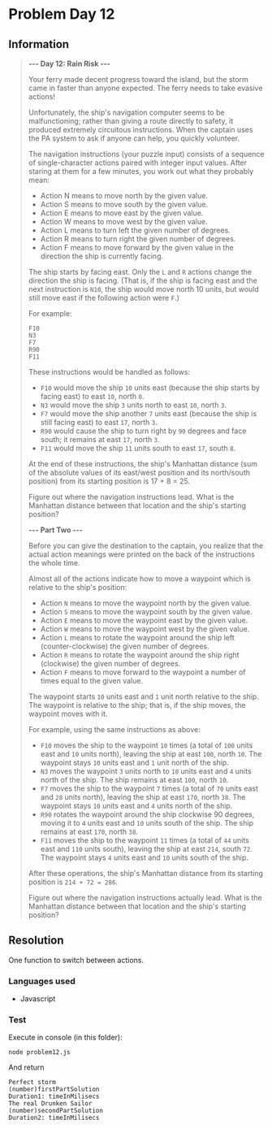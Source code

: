 # Problem Day 12

## Information

<blockquote>

__--- Day 12: Rain Risk ---__

Your ferry made decent progress toward the island, but the storm came in faster than anyone expected. The ferry needs to take evasive actions!

Unfortunately, the ship's navigation computer seems to be malfunctioning; rather than giving a route directly to safety, it produced extremely circuitous instructions. When the captain uses the PA system to ask if anyone can help, you quickly volunteer.

The navigation instructions (your puzzle input) consists of a sequence of single-character actions paired with integer input values. After staring at them for a few minutes, you work out what they probably mean:

- Action N means to move north by the given value.
- Action S means to move south by the given value.
- Action E means to move east by the given value.
- Action W means to move west by the given value.
- Action L means to turn left the given number of degrees.
- Action R means to turn right the given number of degrees.
- Action F means to move forward by the given value in the direction the ship is currently facing.

The ship starts by facing east. Only the `L` and `R` actions change the direction the ship is facing. (That is, if the ship is facing east and the next instruction is `N10`, the ship would move north 10 units, but would still move east if the following action were `F`.)

For example:

```
F10
N3
F7
R90
F11
```

These instructions would be handled as follows:

- `F10` would move the ship `10` units east (because the ship starts by facing east) to east `10`, north `0`.
- `N3` would move the ship `3` units north to east `10`, north `3`.
- `F7` would move the ship another `7` units east (because the ship is still facing east) to east `17`, north `3`.
- `R90` would cause the ship to turn right by `90` degrees and face south; it remains at east `17`, north `3`.
- `F11` would move the ship `11` units south to east `17`, south `8`.

At the end of these instructions, the ship's Manhattan distance (sum of the absolute values of its east/west position and its north/south position) from its starting position is 17 + 8 = 25.

Figure out where the navigation instructions lead. What is the Manhattan distance between that location and the ship's starting position?

__--- Part Two ---__

Before you can give the destination to the captain, you realize that the actual action meanings were printed on the back of the instructions the whole time.

Almost all of the actions indicate how to move a waypoint which is relative to the ship's position:

- Action `N` means to move the waypoint north by the given value.
- Action `S` means to move the waypoint south by the given value.
- Action `E` means to move the waypoint east by the given value.
- Action `W` means to move the waypoint west by the given value.
- Action `L` means to rotate the waypoint around the ship left (counter-clockwise) the given number of degrees.
- Action `R` means to rotate the waypoint around the ship right (clockwise) the given number of degrees.
- Action `F` means to move forward to the waypoint a number of times equal to the given value.

The waypoint starts `10` units east and `1` unit north relative to the ship. The waypoint is relative to the ship; that is, if the ship moves, the waypoint moves with it.

For example, using the same instructions as above:

- `F10` moves the ship to the waypoint `10` times (a total of `100` units east and `10` units north), leaving the ship at east `100`, north `10`. The waypoint stays `10` units east and `1` unit north of the ship.
- `N3` moves the waypoint `3` units north to `10` units east and `4` units north of the ship. The ship remains at east `100`, north `10`.
- `F7` moves the ship to the waypoint `7` times (a total of `70` units east and `28` units north), leaving the ship at east `170`, north `38`. The waypoint stays `10` units east and `4` units north of the ship.
- `R90` rotates the waypoint around the ship clockwise 90 degrees, moving it to `4` units east and `10` units south of the ship. The ship remains at east `170`, north `38`.
- `F11` moves the ship to the waypoint `11` times (a total of `44` units east and `110` units south), leaving the ship at east `214`, south `72`. The waypoint stays `4` units east and `10` units south of the ship.

After these operations, the ship's Manhattan distance from its starting position is `214 + 72 = 286`.

Figure out where the navigation instructions actually lead. What is the Manhattan distance between that location and the ship's starting position?


</blockquote>

## Resolution

One function to switch between actions.

### Languages used
- Javascript

### Test

Execute in console (in this folder):
```
node problem12.js
```

And return
```
Perfect storm
(number)firstPartSolution
Duration1: timeInMilisecs
The real Drunken Sailor
(number)secondPartSolution
Duration2: timeInMilisecs
```
